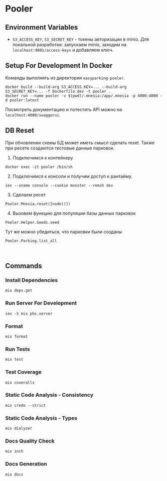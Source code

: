 # Pooler

## Environment Variables
* `S3_ACCESS_KEY`, `S3_SECRET_KEY` - токены авторизации в minio.
Для локальной разработки: запускаем minio, заходим на `localhost:9001/access-keys` и добавляем ключ.

## Setup For Development In Docker
Команды выполнять из директории `easyparking-pooler`.
```
docker build --build-arg S3_ACCESS_KEY=... --build-arg S3_SECRET_KEY=... -f Dockerfile.dev -t pooler .
docker run --name pooler -v $(pwd)/.mnesia:/app/.mnesia -p 4000:4000 -d pooler:latest
```
Посмотреть документацию и потестить API можно на `localhost:4000/swaggerui`.

## DB Reset
При обновлении схемы БД может иметь смысл сделать reset. Также при ресете создаются тестовые данные парковок.

1. Подключимся к контейнеру
```
docker exec -it pooler /bin/sh
```
2. Подключимся к консоли и получим доступ к рантайму.
```
iex --sname console --cookie monster --remsh dev
```
3. Сделаем ресет
```
Pooler.Mnesia.reset([node()])
```
4. Вызовем функцию для популяции базы данных парковок
```
Pooler.Helper.Seeds.seed
```

Тут же можно убедиться, что парковки были созданы
```
Pooler.Parking.list_all
```
 
## Commands
### Install Dependencies
```
mix deps.get
```
### Run Server For Development
```
iex -S mix phx.server
```
### Format
```
mix format
```
### Run Tests
```
mix test
```
### Test Coverage
```
mix coveralls
```
### Static Code Analysis - Consistency
```
mix credo --strict
```
### Static Code Analysis - Types
```
mix dialyzer
```
### Docs Quality Check
```
mix inch
```
### Docs Generation
```
mix docs
```
